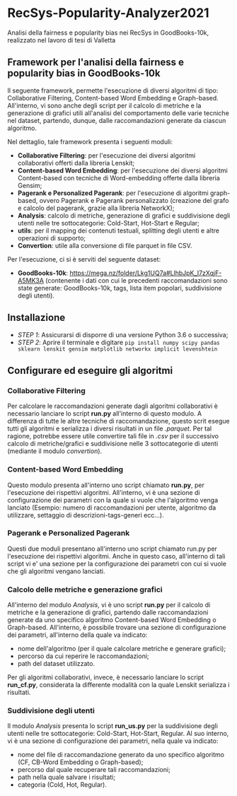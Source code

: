 # RecSys-Popularity-Analyzer2021
Analisi della fairness e popularity bias nei RecSys in GoodBooks-10k, realizzato nel lavoro di tesi di Valletta

## Framework per l'analisi della fairness e popularity bias in GoodBooks-10k
<p> Il seguente framework, permette l'esecuzione di diversi algoritmi di tipo: Collaborative Filtering, Content-based Word Embedding e Graph-based.
    All'interno, vi sono anche degli script per il calcolo di metriche e la generazione di grafici utili all'analisi del comportamento delle varie tecniche nel dataset,             partendo, dunque, dalle raccomandazioni generate da ciascun algoritmo.
  
 Nel dettaglio, tale framework presenta i seguenti moduli:
  - **Collaborative Filtering**: per l'esecuzione dei diversi algoritmi collaborativi offerti dalla libreria Lenskit;
  - **Content-based Word Embedding**: per l'esecuzione dei diversi algoritmi Content-based con tecniche di Word-embedding offerte dalla libreria Gensim;
  - **Pagerank e Personalized Pagerank**:  per l'esecuzione di algoritmi graph-based, ovvero Pagerank e Pagerank personalizzato (creazione del grafo e calcolo del pagerank,         grazie alla libreria NetworkX);
  - **Analysis**: calcolo di metriche, generazione di grafici e suddivisione degli utenti nelle tre sottocategorie: Cold-Start, Hot-Start e Regular;
  - **utils**: per il mapping dei contenuti testuali, splitting degli utenti e altre operazioni di supporto;
  - **Convertion**: utile alla conversione di file parquet in file CSV.
  
  Per l'esecuzione, ci si è serviti del seguente dataset:
  - **GoodBooks-10k**: https://mega.nz/folder/Lkg1UQ7a#LlhbJpK_I7zXqjF-A5MK3A (contenente i dati con cui le precedenti raccomandazioni sono state generate: GoodBooks-10k, tags,     lista item popolari, suddivisione degli utenti).
  
  ## Installazione
  - *STEP 1*: Assicurarsi di disporre di una versione Python 3.6 o successiva;
  - *STEP 2*: Aprire il terminale e digitare `pip install numpy scipy pandas sklearn lenskit gensim matplotlib networkx implicit levenshtein`
  
  ## Configurare ed eseguire gli algoritmi
  ### Collaborative Filtering
  Per calcolare le raccomandazioni generate dagli algoritmi collaborativi è necessario lanciare lo script **run.py** all'interno di questo modulo. A differenza di tutte le     altre tecniche di raccomandazione, questo scrit esegue tutti gli algoritmi e serializza i diversi risultati in un file *.parquet*. Per tal ragione, potrebbe essere utile     convertire tali file in *.csv* per il successivo calcolo di metriche/grafici e suddivisione nelle 3 sottocategorie di utenti (mediante il modulo *convertion*).
  
  ### Content-based Word Embedding
  Questo modulo presenta all'interno uno script chiamato **run.py**, per l'esecuzione dei rispettivi algoritmi. All'interno, vi è una sezione di configurazione dei parametri   con la quale si vuole che l'algoritmo venga lanciato (Esempio: numero di raccomandazioni per utente, algoritmo da utilizzare, settaggio di descrizioni-tags-generi ecc...).
  
  ### Pagerank e Personalized Pagerank
  Questi due moduli presentano all'interno uno script chiamato run.py per l'esecuzione dei rispettivi algoritmi. Anche in questo caso, all'interno di tali script vi e' una     sezione per la configurazione dei parametri con cui si vuole che gli algoritmi vengano lanciati.
  
  ### Calcolo delle metriche e generazione grafici 
  All'interno del modulo *Analysis*, vi è uno script **run.py** per il calcolo di metriche e la generazione di grafici, partendo dalle raccomandazioni generate da uno           specifico algoritmo Content-based Word Embedding o Graph-based. All'interno, è possibile trovare una sezione di configurazione dei parametri, all'interno della quale va       indicato: 
  - nome dell'algoritmo (per il quale calcolare metriche e generare grafici);
  - percorso da cui reperire le raccomandazioni;
  - path del dataset utilizzato.
  
 Per gli algoritmi collaborativi, invece, è necessario lanciare lo script **run_cf.py**, considerata la differente modalità con la quale Lenskit serializza i risultati.
  
  ### Suddivisione degli utenti
  Il modulo *Analysis* presenta lo script **run_us.py** per la suddivisione degli utenti nelle tre sottocategorie: Cold-Start, Hot-Start, Regular. Al suo interno, vi è una     sezione di configurazione dei parametri, nella quale va indicato:
  - nome del file di raccomandazione generato da uno specifico algoritmo (CF, CB-Word Embedding o Graph-based);
  - percorso dal quale recuperare tali raccomandazioni;
  - path nella quale salvare i risultati;
  - categoria (Cold, Hot, Regular).
  
  
  
    
